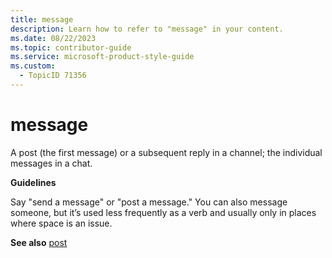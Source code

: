 ```yaml
---
title: message
description: Learn how to refer to "message" in your content.
ms.date: 08/22/2023
ms.topic: contributor-guide
ms.service: microsoft-product-style-guide
ms.custom:
  - TopicID 71356
---
```



# message

A post (the first message) or a subsequent reply in a channel; the individual messages in a chat.

**Guidelines**

Say "send a message" or "post a message." You can also message someone, but it’s used less frequently as a verb and usually only in places where space is an issue.

**See also** [post](~/teams-style-guide/a-z-word-list/p/post.md)

